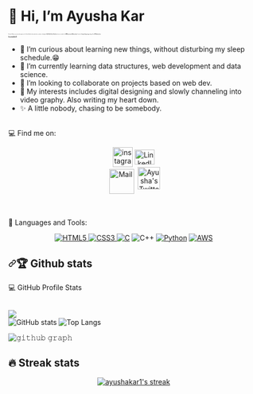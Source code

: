 <h1>
  👋 Hi, I’m Ayusha Kar
</h1>  
  
 <p style="font-size:10%;" style="font-family:verdana;"> 
  Hey there! Glad you were intrested enough to visit. I hail from Rourkela and completed my secondary schooling from <b>Delhi Public School, Rourkela</b> and senior secondary from <b>ODM International, Bhubaneshwar</b>. Currently a <i><b>Computer Engineering</b></i> undergrad from <b>IIIT Bhubaneshwar</b>.
  </p>
  
  <p style="font-size:20%;" style="font-family:verdana;">
    <b>In a nutshell:</b>
  </p>
  
- 👀 I’m curious about learning new things, without disturbing my sleep schedule.😁
- 🌱 I’m currently learning data structures, web development and data science.
- 💞️ I’m looking to collaborate on projects based on web dev.
- 🥰 My interests includes digital designing and slowly channeling into video graphy. Also writing my heart down.
- ✨ A little nobody, chasing to be somebody.

<br />
 💻 Find me on:

<br/>
<p align="center">
  <a href="https://www.instagram.com/she.ayusha.kar/?hl=en" rel="nofollow"><img align="center" src="https://raw.githubusercontent.com/rahuldkjain/github-profile-readme-generator/master/src/images/icons/Social/instagram.svg" alt="instagram" height="40" style="max-width: 100%;"></a> 
  <a href="https://www.linkedin.com/in/ayusha-kar-98b488207/" rel="nofollow"><img align="center" src="https://raw.githubusercontent.com/rahuldkjain/github-profile-readme-generator/master/src/images/icons/Social/linked-in-alt.svg" alt="LinkedIn" height="30" width="40" style="max-width: 100%;"></a>
  <br/>
 <a href="mailto:ayushakar1@gmail.com"> <img src="https://camo.githubusercontent.com/9380e6feb003cce9c0e28a3203bcda801186a1c38d2282d2e266826680751b9e/68747470733a2f2f696d672e69636f6e73382e636f6d2f636f6c6f722f34382f3030303030302f6d61696c626f782d636c6f7365642d666c61672d646f776e2d2d76322e706e67" alt="Mail" height="50" style="vertical-align:top; margin:4px"></a>
  <a href="https://twitter.com/kar_ayusha" rel="nofollow">
  <img alt="Ayusha's Twitter" width=45px" src="https://camo.githubusercontent.com/8753feb9b47484dea26b9e92666aa9791f1873d2eb0e43feb30276f02a61f73c/68747470733a2f2f696d672e69636f6e73382e636f6d2f636f6c6f722f34382f3030303030302f747769747465722d636972636c65642e706e67"  style="max-width:100%;">
</a>
</p>

<br />

🚀 Languages and Tools:
<p align="center">
<a href="https://www.w3.org/html/" rel="nofollow"> <img src="https://camo.githubusercontent.com/91624b4794cb98081ea55063865721be4b4399472c81e66b89b37fd07aad1d92/68747470733a2f2f696d672e69636f6e73382e636f6d2f636f6c6f722f34382f3030303030302f68746d6c2d352e706e67" alt="HTML5" data-canonical-src="https://img.icons8.com/color/48/000000/html-5.png" style="max-width:100%;"> </a>
<a href="https://www.w3schools.com/css/" rel="nofollow"> <img src="https://camo.githubusercontent.com/dc75aee770dff630309493116eeebd6a39c7042e4e94780a5e6c8f107bebe76f/68747470733a2f2f696d672e69636f6e73382e636f6d2f636f6c6f722f34382f3030303030302f637373332e706e67" alt="CSS3" data-canonical-src="https://img.icons8.com/color/48/000000/css3.png" style="max-width:100%;"> </a>
<a target="_blank" rel="noopener noreferrer" href="https://camo.githubusercontent.com/2771059ece39a91f0ca8afe0205a540e3af66f435508ba80b080eb249479d4dc/68747470733a2f2f696d672e69636f6e73382e636f6d2f636f6c6f722f34382f3030303030302f632d70726f6772616d6d696e672e706e67"><img src="https://camo.githubusercontent.com/2771059ece39a91f0ca8afe0205a540e3af66f435508ba80b080eb249479d4dc/68747470733a2f2f696d672e69636f6e73382e636f6d2f636f6c6f722f34382f3030303030302f632d70726f6772616d6d696e672e706e67" alt="C" data-canonical-src="https://img.icons8.com/color/48/000000/c-programming.png" style="max-width:100%;"></a>
  <img src="https://img.icons8.com/color/48/000000/c-plus-plus-logo.png" alt="C++"/>
<a target="_blank" rel="noopener noreferrer" href="https://camo.githubusercontent.com/11f0b3afa30619b424e9b29eea0b3bc9faa9a6d33c66e1ad20fc5d018f7a11f6/68747470733a2f2f696d672e69636f6e73382e636f6d2f636f6c6f722f34382f3030303030302f707974686f6e2d2d76312e706e67"><img src="https://camo.githubusercontent.com/11f0b3afa30619b424e9b29eea0b3bc9faa9a6d33c66e1ad20fc5d018f7a11f6/68747470733a2f2f696d672e69636f6e73382e636f6d2f636f6c6f722f34382f3030303030302f707974686f6e2d2d76312e706e67" alt="Python" data-canonical-src="https://img.icons8.com/color/48/000000/python--v1.png" style="max-width:100%;"></a>
<a target="_blank" rel="noopener noreferrer" href="https://camo.githubusercontent.com/146631708b549852bc9ebefc88c25fa492d89c3d71caef6ecd899f622e416309/68747470733a2f2f696d672e69636f6e73382e636f6d2f636f6c6f722f34382f3030303030302f616d617a6f6e2d7765622d73657276696365732e706e67"><img src="https://camo.githubusercontent.com/146631708b549852bc9ebefc88c25fa492d89c3d71caef6ecd899f622e416309/68747470733a2f2f696d672e69636f6e73382e636f6d2f636f6c6f722f34382f3030303030302f616d617a6f6e2d7765622d73657276696365732e706e67" alt="AWS" data-canonical-src="https://img.icons8.com/color/48/000000/amazon-web-services.png" style="max-width:100%;"></a>
</p>


<h2><a id="user-content--github-stats" class="anchor" aria-hidden="true" href="#-github-stats"><svg class="octicon octicon-link" viewBox="0 0 16 16" version="1.1" width="16" height="16" aria-hidden="true"><path fill-rule="evenodd" d="M7.775 3.275a.75.75 0 001.06 1.06l1.25-1.25a2 2 0 112.83 2.83l-2.5 2.5a2 2 0 01-2.83 0 .75.75 0 00-1.06 1.06 3.5 3.5 0 004.95 0l2.5-2.5a3.5 3.5 0 00-4.95-4.95l-1.25 1.25zm-4.69 9.64a2 2 0 010-2.83l2.5-2.5a2 2 0 012.83 0 .75.75 0 001.06-1.06 3.5 3.5 0 00-4.95 0l-2.5 2.5a3.5 3.5 0 004.95 4.95l1.25-1.25a.75.75 0 00-1.06-1.06l-1.25 1.25a2 2 0 01-2.83 0z"></path></svg></a><g-emoji class="g-emoji" alias="bar_chart" fallback-src="https://github.githubassets.com/images/icons/emoji/unicode/1f4ca.png">🏆</g-emoji> Github stats</h2>

<summary><g-emoji class="g-emoji" alias="computer" fallback-src="https://github.githubassets.com/images/icons/emoji/unicode/1f4bb.png">💻</g-emoji> GitHub Profile Stats</summary>
<br>

                                                                                                                                      
![](https://visitor-badge.laobi.icu/badge?page_id=ayushakar1.ayushakar1)   <br/>                                                                                                        ![GitHub stats](https://github-readme-stats.vercel.app/api?username=ayushakar1&show_icons=true&theme=midnight-purple)   ![Top Langs](https://github-readme-stats.vercel.app/api/top-langs/?username=ayushakar1&theme=midnight-purple)  
                                                                                                                                      
![𝚐𝚒𝚝𝚑𝚞𝚋 𝚐𝚛𝚊𝚙𝚑](https://activity-graph.herokuapp.com/graph?username=ayushakar1&bg_color=000000&color=7F22FE&line=7F22FE&area_color=A160FA&point=DCC5FC&hide_border=true&area=true)

 ## 🔥 Streak stats


<p align="center">
  <a href="https://github.com/ayushakar1">
    <img  alt="ayushakar1's streak" src="https://github-readme-streak-stats.herokuapp.com/?user=ayushakar1&theme=midnight-purple&hide_border=true"/>
  </a>
  
</p>
                                                                                                                                     
                                                                                                                                    
                                                                                                                                      



<!---
ayushakar1/ayushakar1 is a ✨ special ✨ repository because its `README.md` (this file) appears on your GitHub profile.
You can click the Preview link to take a look at your changes.
--->

